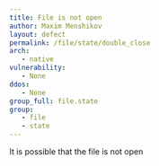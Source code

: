 ```yaml
---
title: File is not open
author: Maxim Menshikov
layout: defect
permalink: /file/state/double_close
arch:
   - native
vulnerability:
   - None
ddos:
   - None
group_full: file.state
group:
   - file
   - state
---
```


It is possible that the file is not open